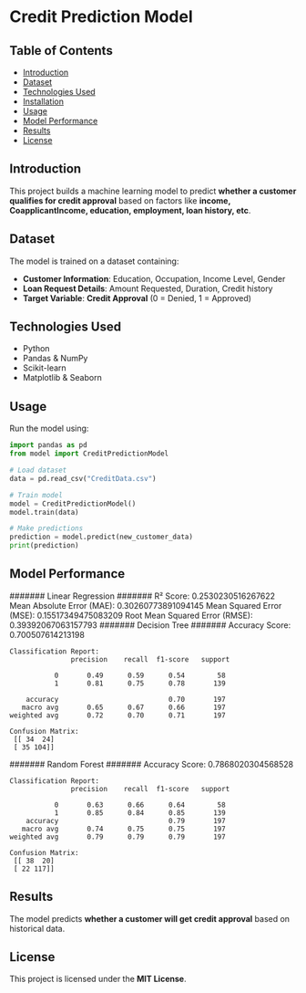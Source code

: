 # Credit Prediction Model

## Table of Contents
- [Introduction](#introduction)
- [Dataset](#dataset)
- [Technologies Used](#technologies-used)
- [Installation](#installation)
- [Usage](#usage)
- [Model Performance](#model-performance)
- [Results](#results)
- [License](#license)


## Introduction
This project builds a machine learning model to predict **whether a customer qualifies for credit approval** based on factors like **income, CoapplicantIncome, education, employment, loan history, etc**.


## Dataset
The model is trained on a dataset containing:
- **Customer Information**: Education, Occupation, Income Level, Gender
- **Loan Request Details**: Amount Requested, Duration, Credit history
- **Target Variable**: **Credit Approval** (0 = Denied, 1 = Approved)

## Technologies Used
- Python 
- Pandas & NumPy  
- Scikit-learn  
- Matplotlib & Seaborn

## Usage
Run the model using:
```python
import pandas as pd
from model import CreditPredictionModel  

# Load dataset
data = pd.read_csv("CreditData.csv")

# Train model
model = CreditPredictionModel()
model.train(data)

# Make predictions
prediction = model.predict(new_customer_data)
print(prediction)
```


## Model Performance
   ####### Linear Regression #######
R² Score: 0.2530230516267622
Mean Absolute Error (MAE): 0.30260773891094145
Mean Squared Error (MSE): 0.15517349475083209
Root Mean Squared Error (RMSE): 0.39392067063157793
  ####### Decision Tree #######
Accuracy Score: 0.700507614213198
```
Classification Report:
               precision    recall  f1-score   support

           0       0.49      0.59      0.54        58
           1       0.81      0.75      0.78       139

    accuracy                           0.70       197
   macro avg       0.65      0.67      0.66       197
weighted avg       0.72      0.70      0.71       197

Confusion Matrix:
 [[ 34  24]
 [ 35 104]]
```
  ####### Random Forest #######
Accuracy Score: 0.7868020304568528
```
Classification Report:
               precision    recall  f1-score   support

           0       0.63      0.66      0.64        58
           1       0.85      0.84      0.85       139
    accuracy                           0.79       197
   macro avg       0.74      0.75      0.75       197
weighted avg       0.79      0.79      0.79       197

Confusion Matrix:
 [[ 38  20]
 [ 22 117]]
```

## Results
The model predicts **whether a customer will get credit approval** based on historical data.

## License
This project is licensed under the **MIT License**.
